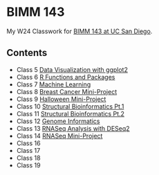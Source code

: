 # BIMM 143
My W24 Classwork for [BIMM 143 at UC San Diego](https://bioboot.github.io/bimm143_W24/).

## Contents
- Class 5 [Data Visualization with ggplot2](class05/class05.md)
- Class 6 [R Functions and Packages](class06/class06.md)
- Class 7 [Machine Learning](class07/class07.md)
- Class 8 [Breast Cancer Mini-Project](class08/Class08_breast_cancer_project.md)
- Class 9 [Halloween Mini-Project](class09/halloween_mini_project.md)
- Class 10 [Structural Bioinformatics Pt.1](class10/class10_1.md)
- Class 11 [Structural Bioinformatics Pt.2](class11/class11.md)
- Class 12 [Genome Informatics](class12/class12.md)
- Class 13 [RNASeq Analysis with DESeq2](class13/class13.md)
- Class 14 [RNASeq Mini-Project](class14/class14.md)
- Class 16
- Class 17
- Class 18
- Class 19

